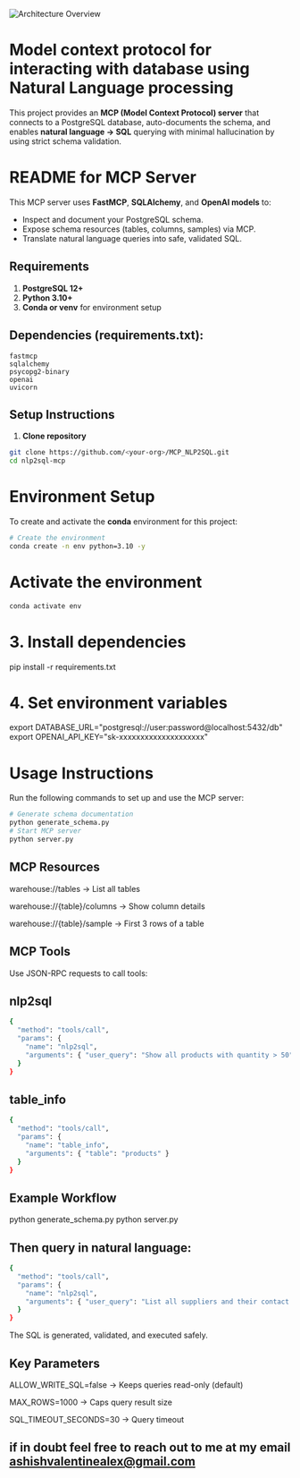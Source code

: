 ![Architecture Overview](https://cdn.hashnode.com/res/hashnode/image/upload/v1746992148580/1aa31433-dc65-43cb-8eaf-1335c35a0f52.png)

# Model context protocol for interacting with database using Natural Language processing 
This project provides an **MCP (Model Context Protocol) server** that connects to a PostgreSQL  database, auto-documents the schema, and enables **natural language → SQL** querying with minimal hallucination by using strict schema validation.

# README for MCP Server

This MCP server uses **FastMCP**, **SQLAlchemy**, and **OpenAI models** to:
- Inspect and document your PostgreSQL schema.
- Expose schema resources (tables, columns, samples) via MCP.
- Translate natural language queries into safe, validated SQL.

## Requirements

1. **PostgreSQL 12+**
2. **Python 3.10+**
3. **Conda or venv** for environment setup

## Dependencies (requirements.txt):
```
fastmcp
sqlalchemy
psycopg2-binary
openai
uvicorn
```

## Setup Instructions

1. **Clone repository**
```bash
git clone https://github.com/<your-org>/MCP_NLP2SQL.git
cd nlp2sql-mcp
```

# Environment Setup

To create and activate the **conda** environment for this project:

``` bash
# Create the environment
conda create -n env python=3.10 -y
```

# Activate the environment
``` bash 
conda activate env
```

# 3. Install dependencies
pip install -r requirements.txt

# 4. Set environment variables
export DATABASE_URL="postgresql://user:password@localhost:5432/db"
export OPENAI_API_KEY="sk-xxxxxxxxxxxxxxxxxxxx"


# Usage Instructions

Run the following commands to set up and use the MCP server:

```bash
# Generate schema documentation
python generate_schema.py
# Start MCP server
python server.py
```

## MCP Resources

warehouse://tables → List all tables

warehouse://{table}/columns → Show column details

warehouse://{table}/sample → First 3 rows of a table

## MCP Tools

Use JSON-RPC requests to call tools:

## nlp2sql
```bash 
{
  "method": "tools/call",
  "params": {
    "name": "nlp2sql",
    "arguments": { "user_query": "Show all products with quantity > 50" }
  }
}
```

## table_info
```bash 
{
  "method": "tools/call",
  "params": {
    "name": "table_info",
    "arguments": { "table": "products" }
  }
}
```
## Example Workflow
python generate_schema.py
python server.py


## Then query in natural language:
```bash 
{
  "method": "tools/call",
  "params": {
    "name": "nlp2sql",
    "arguments": { "user_query": "List all suppliers and their contact emails" }
  }
}
```

The SQL is generated, validated, and executed safely.

## Key Parameters

ALLOW_WRITE_SQL=false → Keeps queries read-only (default)

MAX_ROWS=1000 → Caps query result size

SQL_TIMEOUT_SECONDS=30 → Query timeout


## if in doubt feel free to reach out to me at my email ashishvalentinealex@gmail.com  
